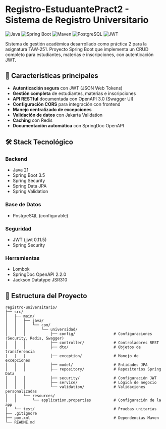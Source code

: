 # Registro-EstuduantePract2 - Sistema de Registro Universitario

![Java](https://img.shields.io/badge/Java-21-blue)
![Spring Boot](https://img.shields.io/badge/Spring_Boot-3.5-green)
![Maven](https://img.shields.io/badge/Maven-3.8-orange)
![PostgreSQL](https://img.shields.io/badge/PostgreSQL-15-blue)
![JWT](https://img.shields.io/badge/JWT-0.11.5-yellow)

Sistema de gestión académica desarrollado como práctica 2 para la asignatura TAW-251. Proyecto Spring Boot que implementa un CRUD completo para estudiantes, materias e inscripciones, con autenticación JWT.

## 📌 Características principales

- **Autenticación segura** con JWT (JSON Web Tokens)
- **Gestión completa** de estudiantes, materias e inscripciones
- **API RESTful** documentada con OpenAPI 3.0 (Swagger UI)
- **Configuración CORS** para integración con frontend
- **Manejo centralizado de excepciones**
- **Validación de datos** con Jakarta Validation
- **Caching** con Redis
- **Documentación automática** con SpringDoc OpenAPI

## 🛠️ Stack Tecnológico

### Backend
- Java 21
- Spring Boot 3.5
- Spring Security
- Spring Data JPA
- Spring Validation

### Base de Datos
- PostgreSQL (configurable)

### Seguridad
- JWT (jjwt 0.11.5)
- Spring Security

### Herramientas
- Lombok
- SpringDoc OpenAPI 2.2.0
- Jackson Datatype JSR310

## 📂 Estructura del Proyecto

```text
registro-universitario/
├── src/
│   ├── main/
│   │   ├── java/
│   │   │   └── com/
│   │   │       └── universidad/
│   │   │           ├── config/                 # Configuraciones (Security, Redis, Swagger)
│   │   │           ├── controller/             # Controladores REST
│   │   │           ├── dto/                    # Objetos de transferencia
│   │   │           ├── exception/              # Manejo de excepciones
│   │   │           ├── model/                  # Entidades JPA
│   │   │           ├── repository/             # Repositorios Spring Data
│   │   │           ├── security/               # Configuración JWT
│   │   │           ├── service/                # Lógica de negocio
│   │   │           └── validation/             # Validaciones personalizadas
│   │   └── resources/
│   │       └── application.properties          # Configuración de la app
│   └── test/                                   # Pruebas unitarias
├── .gitignore
├── pom.xml                                     # Dependencias Maven
└── README.md

